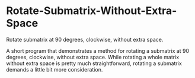 
# Rotate-Submatrix-Without-Extra-Space

Rotate submatrix at 90 degrees, clockwise, without extra space.

A short program that demonstrates a method for rotating a submatrix at 90 degrees, clockwise, without extra space. 
While rotating a whole matrix without extra space is pretty much straightforward, rotating a submatrix demands 
a little bit more consideration.
